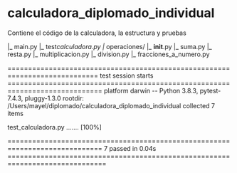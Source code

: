 # calculadora_diplomado_individual

Contiene el código de la calculadora, la estructura y pruebas

|_ main.py
|_ test*calculadora.py
|* operaciones/
|_ **init**.py
|_ suma.py
|_ resta.py
|_ multiplicacion.py
|_ division.py
|_ fracciones_a_numero.py

============================================================================ test session starts =============================================================================
platform darwin -- Python 3.8.3, pytest-7.4.3, pluggy-1.3.0
rootdir: /Users/mayel/diplomado/calculadora_diplomado_individual
collected 7 items

test_calculadora.py ....... [100%]

============================================================================= 7 passed in 0.04s ==============================================================================

